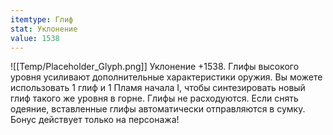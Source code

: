 ```yaml
---
itemtype: Глиф
stat: Уклонение 
value: 1538
---
```

![[Temp/Placeholder_Glyph.png]]
Уклонение +1538. Глифы высокого уровня усиливают дополнительные характеристики оружия. Вы можете использовать 1 глиф и 1 Пламя начала I, чтобы синтезировать новый глиф такого же уровня в горне. Глифы не расходуются. Если снять одеяние, вставленные глифы автоматически отправляются в сумку. Бонус действует только на персонажа!
